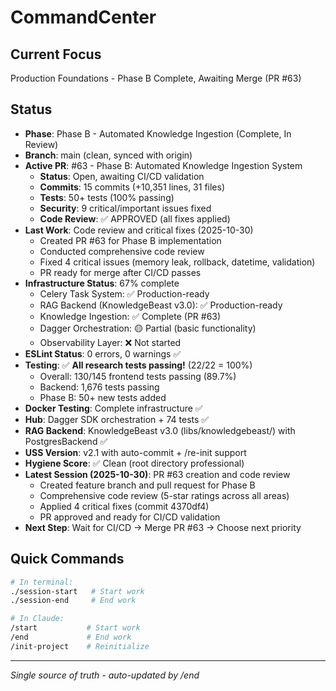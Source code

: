 # CommandCenter

## Current Focus
Production Foundations - Phase B Complete, Awaiting Merge (PR #63)

## Status
- **Phase**: Phase B - Automated Knowledge Ingestion (Complete, In Review)
- **Branch**: main (clean, synced with origin)
- **Active PR**: #63 - Phase B: Automated Knowledge Ingestion System
  - **Status**: Open, awaiting CI/CD validation
  - **Commits**: 15 commits (+10,351 lines, 31 files)
  - **Tests**: 50+ tests (100% passing)
  - **Security**: 9 critical/important issues fixed
  - **Code Review**: ✅ APPROVED (all fixes applied)
- **Last Work**: Code review and critical fixes (2025-10-30)
  - Created PR #63 for Phase B implementation
  - Conducted comprehensive code review
  - Fixed 4 critical issues (memory leak, rollback, datetime, validation)
  - PR ready for merge after CI/CD passes
- **Infrastructure Status**: 67% complete
  - Celery Task System: ✅ Production-ready
  - RAG Backend (KnowledgeBeast v3.0): ✅ Production-ready
  - Knowledge Ingestion: ✅ Complete (PR #63)
  - Dagger Orchestration: 🟡 Partial (basic functionality)
  - Observability Layer: ❌ Not started
- **ESLint Status**: 0 errors, 0 warnings ✅
- **Testing**: ✅ **All research tests passing!** (22/22 = 100%)
  - Overall: 130/145 frontend tests passing (89.7%)
  - Backend: 1,676 tests passing
  - Phase B: 50+ new tests added
- **Docker Testing**: Complete infrastructure ✅
- **Hub**: Dagger SDK orchestration + 74 tests ✅
- **RAG Backend**: KnowledgeBeast v3.0 (libs/knowledgebeast/) with PostgresBackend ✅
- **USS Version**: v2.1 with auto-commit + /re-init support
- **Hygiene Score**: ✅ Clean (root directory professional)
- **Latest Session (2025-10-30)**: PR #63 creation and code review
  - Created feature branch and pull request for Phase B
  - Comprehensive code review (5-star ratings across all areas)
  - Applied 4 critical fixes (commit 4370df4)
  - PR approved and ready for CI/CD validation
- **Next Step**: Wait for CI/CD → Merge PR #63 → Choose next priority

## Quick Commands
```bash
# In terminal:
./session-start   # Start work
./session-end     # End work

# In Claude:
/start           # Start work
/end             # End work
/init-project    # Reinitialize
```

---
*Single source of truth - auto-updated by /end*
